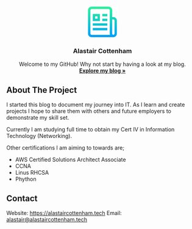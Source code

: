 <!-- PROJECT LOGO -->
<br />
<div align="center">
  <a href="">
    <img src="assets\img\logo.png" alt="Logo" width="80" height="80">
  </a>

  <h3 align="center">Alastair Cottenham</h3>

  <p align="center">
    Welcome to my GitHub! Why not start by having a look at my blog.
    <br />
    <a href="https://alastaircottenham.github.io"><strong>Explore my blog »</strong></a>
  </p>
</div>



<!-- ABOUT THE PROJECT -->
## About The Project

I started this blog to document my journey into IT. As I learn and create projects I hope to share them with others and future employers to demonstrate my skill set.

Currently I am studying full time to obtain my Cert IV in Information Technology (Networking). 

Other certifications I am aiming to towards are;

* AWS Certified Solutions Architect Associate
* CCNA
* Linus RHCSA
* Phython


<!-- CONTACT -->
## Contact

Website: https://alastaircottenham.tech
Email: alastair@alastaircottenham.tech
